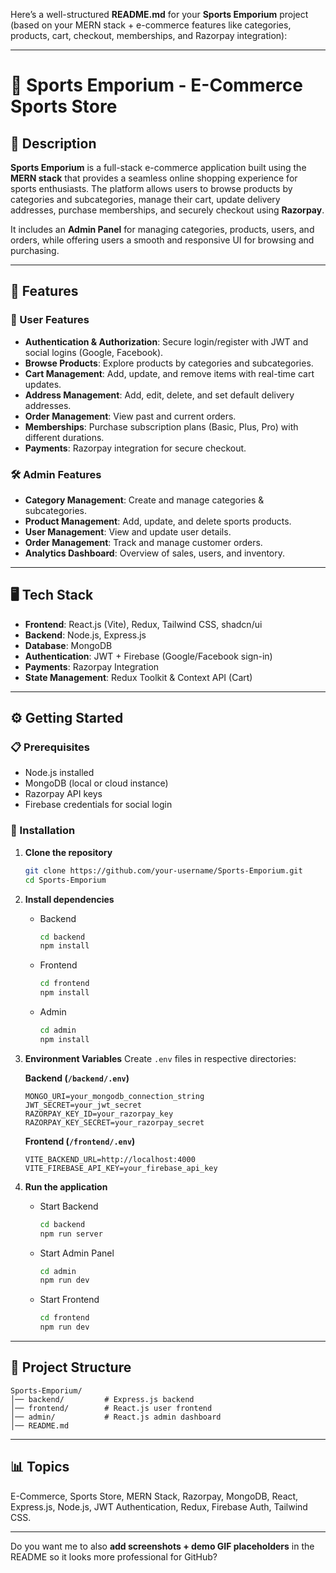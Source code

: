 Here’s a well-structured **README.md** for your **Sports Emporium** project (based on your MERN stack + e-commerce features like categories, products, cart, checkout, memberships, and Razorpay integration):

---

# 🏏 Sports Emporium - E-Commerce Sports Store

## 📌 Description

**Sports Emporium** is a full-stack e-commerce application built using the **MERN stack** that provides a seamless online shopping experience for sports enthusiasts. The platform allows users to browse products by categories and subcategories, manage their cart, update delivery addresses, purchase memberships, and securely checkout using **Razorpay**.

It includes an **Admin Panel** for managing categories, products, users, and orders, while offering users a smooth and responsive UI for browsing and purchasing.

---

## 🚀 Features

### 👤 User Features

* **Authentication & Authorization**: Secure login/register with JWT and social logins (Google, Facebook).
* **Browse Products**: Explore products by categories and subcategories.
* **Cart Management**: Add, update, and remove items with real-time cart updates.
* **Address Management**: Add, edit, delete, and set default delivery addresses.
* **Order Management**: View past and current orders.
* **Memberships**: Purchase subscription plans (Basic, Plus, Pro) with different durations.
* **Payments**: Razorpay integration for secure checkout.

### 🛠️ Admin Features

* **Category Management**: Create and manage categories & subcategories.
* **Product Management**: Add, update, and delete sports products.
* **User Management**: View and update user details.
* **Order Management**: Track and manage customer orders.
* **Analytics Dashboard**: Overview of sales, users, and inventory.

---

## 🖥️ Tech Stack

* **Frontend**: React.js (Vite), Redux, Tailwind CSS, shadcn/ui
* **Backend**: Node.js, Express.js
* **Database**: MongoDB
* **Authentication**: JWT + Firebase (Google/Facebook sign-in)
* **Payments**: Razorpay Integration
* **State Management**: Redux Toolkit & Context API (Cart)

---

## ⚙️ Getting Started

### 📋 Prerequisites

* Node.js installed
* MongoDB (local or cloud instance)
* Razorpay API keys
* Firebase credentials for social login

### 🔧 Installation

1. **Clone the repository**

   ```bash
   git clone https://github.com/your-username/Sports-Emporium.git
   cd Sports-Emporium
   ```

2. **Install dependencies**

   * Backend

     ```bash
     cd backend
     npm install
     ```

   * Frontend

     ```bash
     cd frontend
     npm install
     ```

   * Admin

     ```bash
     cd admin
     npm install
     ```

3. **Environment Variables**
   Create `.env` files in respective directories:

   **Backend (`/backend/.env`)**

   ```env
   MONGO_URI=your_mongodb_connection_string
   JWT_SECRET=your_jwt_secret
   RAZORPAY_KEY_ID=your_razorpay_key
   RAZORPAY_KEY_SECRET=your_razorpay_secret
   ```

   **Frontend (`/frontend/.env`)**

   ```env
   VITE_BACKEND_URL=http://localhost:4000
   VITE_FIREBASE_API_KEY=your_firebase_api_key
   ```

4. **Run the application**

   * Start Backend

     ```bash
     cd backend
     npm run server
     ```

   * Start Admin Panel

     ```bash
     cd admin
     npm run dev
     ```

   * Start Frontend

     ```bash
     cd frontend
     npm run dev
     ```

---

## 📂 Project Structure

```
Sports-Emporium/
│── backend/         # Express.js backend
│── frontend/        # React.js user frontend
│── admin/           # React.js admin dashboard
│── README.md
```

---

## 📊 Topics

E-Commerce, Sports Store, MERN Stack, Razorpay, MongoDB, React, Express.js, Node.js, JWT Authentication, Redux, Firebase Auth, Tailwind CSS.

---

Do you want me to also **add screenshots + demo GIF placeholders** in the README so it looks more professional for GitHub?
